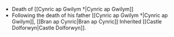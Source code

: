 - Death of [[Cynric ap Gwilym †|Cynric ap Gwilym]]
- Following the death of his father [[Cynric ap Gwilym †|Cynric ap Gwilym]], [[Bran ap Cynric|Bran ap Cynric]] Inherited [[Castle Dolforwyn|Castle Dolforwyn]].